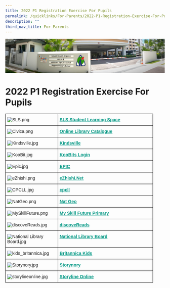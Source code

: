 ```yaml
---
title: 2022 P1 Registration Exercise For Pupils
permalink: /quicklinks/For-Parents/2022-P1-Registration-Exercise-For-Pupils/
description: ""
third_nav_title: For Parents
---
```

![](/images/About%20Us.jpg)

2022 P1 Registration Exercise For Pupils
========================================

<style type="text/css">
.tg  {border-collapse:collapse;border-spacing:0;}
.tg td{border-color:black;border-style:solid;border-width:1px;font-family:Arial, sans-serif;font-size:14px;
  overflow:hidden;padding:10px 5px;word-break:normal;}
.tg th{border-color:black;border-style:solid;border-width:1px;font-family:Arial, sans-serif;font-size:14px;
  font-weight:normal;overflow:hidden;padding:10px 5px;word-break:normal;}
.tg .tg-0lax{text-align:left;vertical-align:top}
.tg .tg-huin{color:#009783;font-weight:bold;text-align:left;text-decoration:underline;vertical-align:top}
</style>
<table class="tg" style="undefined;table-layout: fixed; width: 467px">
<colgroup>
<col style="width: 166px">
<col style="width: 301px">
</colgroup>
<thead>
  <tr>
    <th class="tg-0lax"><img src="https://angsanapri.moe.edu.sg/qql/slot/u167/2022/Quicklinks/For%20Pupils/SLS.png" alt="SLS.png" width="155" height="72"></th>
    <th class="tg-huin"><a href="http://learning.moe.edu.sg/"><span style="font-weight:600;text-decoration:underline;color:#009783">SLS Student Learning Space</span></a></th>
  </tr>
</thead>
<tbody>
  <tr>
    <td class="tg-0lax"><img src="https://angsanapri.moe.edu.sg/qql/slot/u167/2022/Quicklinks/For%20Pupils/Civica.png" alt="Civica.png" width="155" height="59"></td>
    <td class="tg-huin"><a href="https://schoolibrary.moe.edu.sg/angsanapri"><span style="font-weight:600;text-decoration:underline;color:#009783">Online Library Catalogue</span></a></td>
  </tr>
  <tr>
    <td class="tg-0lax"><img src="https://angsanapri.moe.edu.sg/qql/slot/u167/2022/Quicklinks/For%20Pupils/Kindsville.jpg" alt="Kindsville.jpg" width="155" height="87"></td>
    <td class="tg-huin"><a href="https://kindsville.kindness.sg/"><span style="font-weight:600;text-decoration:underline;color:#009783">Kindsville</span></a></td>
  </tr>
  <tr>
    <td class="tg-0lax"><img src="https://angsanapri.moe.edu.sg/qql/slot/u167/2022/Quicklinks/For%20Pupils/KooBit.jpg" alt="KooBit.jpg" width="155" height="84"></td>
    <td class="tg-huin"><a href="https://member.koobits.com/"><span style="font-weight:600;text-decoration:underline;color:#009783">KooBits Login</span></a></td>
  </tr>
  <tr>
    <td class="tg-0lax"><img src="https://angsanapri.moe.edu.sg/qql/slot/u167/2022/Quicklinks/For%20Pupils/Epic.jpg" alt="Epic.jpg" width="155" height="79"></td>
    <td class="tg-huin"><a href="https://www.getepic.com/"><span style="font-weight:600;text-decoration:underline;color:#009783">EPIC</span></a></td>
  </tr>
  <tr>
    <td class="tg-0lax"><img src="https://angsanapri.moe.edu.sg/qql/slot/u167/2022/Quicklinks/For%20Pupils/eZhishi.png" alt="eZhishi.png" width="155" height="46"></td>
    <td class="tg-huin"><a href="https://www.ezhishi.net/Contents/"><span style="font-weight:600;text-decoration:underline;color:#009783">eZhishi.Net</span></a></td>
  </tr>
  <tr>
    <td class="tg-0lax"><img src="https://angsanapri.moe.edu.sg/qql/slot/u167/2022/Quicklinks/For%20Pupils/CPCLL.jpg" alt="CPCLL.jpg" width="155" height="44"></td>
    <td class="tg-huin"><a href="http://www.cpcll.sg/"><span style="font-weight:600;text-decoration:underline;color:#009783">cpcll</span></a></td>
  </tr>
  <tr>
    <td class="tg-0lax"><img src="https://angsanapri.moe.edu.sg/qql/slot/u167/2022/Quicklinks/For%20Pupils/NatGeo.png" alt="NatGeo.png" width="155" height="73"></td>
    <td class="tg-huin"><a href="https://kids.nationalgeographic.com/"><span style="font-weight:600;text-decoration:underline;color:#009783">Nat Geo</span></a></td>
  </tr>
  <tr>
    <td class="tg-0lax"><img src="https://angsanapri.moe.edu.sg/qql/slot/u167/2022/Quicklinks/For%20Pupils/MySkillFuture.png" alt="MySkillFuture.png" width="155" height="43"></td>
    <td class="tg-huin"><a href="https://www.myskillsfuture.gov.sg/content/student/en/primary.html"><span style="font-weight:600;text-decoration:underline;color:#009783">My Skill Future Primary</span></a></td>
  </tr>
  <tr>
    <td class="tg-0lax"><img src="https://angsanapri.moe.edu.sg/qql/slot/u167/2022/Quicklinks/For%20Pupils/discoveReads.jpg" alt="discoveReads.jpg" width="155" height="28"></td>
    <td class="tg-huin"><a href="https://childrenandteens.nlb.gov.sg/"><span style="font-weight:600;text-decoration:underline;color:#009783">discoveReads</span></a></td>
  </tr>
  <tr>
    <td class="tg-0lax"><img src="https://angsanapri.moe.edu.sg/qql/slot/u167/2022/Quicklinks/For%20Pupils/National%20Library%20Board.jpg" alt="National Library Board.jpg" width="155" height="38"></td>
    <td class="tg-huin"><a href="https://www.nlb.gov.sg/"><span style="font-weight:600;text-decoration:underline;color:#009783">National Library Board</span></a></td>
  </tr>
  <tr>
    <td class="tg-0lax"><img src="https://angsanapri.moe.edu.sg/qql/slot/u167/2022/Quicklinks/For%20Pupils/kids_britannica.jpg" alt="kids_britannica.jpg" width="155" height="29"></td>
    <td class="tg-huin"><a href="https://kids.britannica.com/kids"><span style="font-weight:600;text-decoration:underline;color:#009783">Britannica Kids</span></a></td>
  </tr>
  <tr>
    <td class="tg-0lax"><img src="https://angsanapri.moe.edu.sg/qql/slot/u167/2022/Quicklinks/For%20Pupils/Storynory.jpg" alt="Storynory.jpg" width="155" height="39"></td>
    <td class="tg-huin"><a href="https://www.storynory.com/"><span style="font-weight:600;text-decoration:underline;color:#009783">Storynory</span></a></td>
  </tr>
  <tr>
    <td class="tg-0lax"><img src="https://angsanapri.moe.edu.sg/qql/slot/u167/2022/Quicklinks/For%20Pupils/storylineonline.jpg" alt="storylineonline.jpg" width="155" height="36"></td>
    <td class="tg-huin"><a href="https://www.storylineonline.net/"><span style="font-weight:600;text-decoration:underline;color:#009783">Storyline Online</span></a></td>
  </tr>
</tbody>
</table>